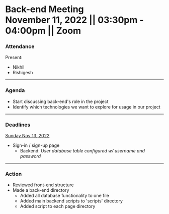 <h1>Back-end Meeting
<br /> November 11, 2022 || 03:30pm - 04:00pm || Zoom
</h1>

### Attendance 
Present:
- Nikhil
- Rishigesh

---
### Agenda
- Start discussing back-end's role in the project
- Identify which technologies we want to explore for usage in our project

---
### Deadlines
<ins>Sunday Nov 13, 2022</ins>
- Sign-in / sign-up page
  - Backend: *User database table configured w/ username and password*


---
### Action
- Reviewed front-end structure
- Made a back-end directory
  - Added all database functionality to one file
  - Added main backend scripts to 'scripts' directory
  - Added script to each page directory
